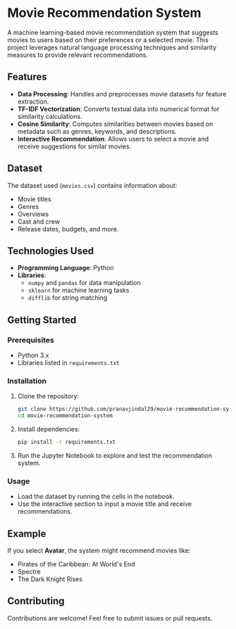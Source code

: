 
# Movie Recommendation System

A machine learning-based movie recommendation system that suggests movies to users based on their preferences or a selected movie. This project leverages natural language processing techniques and similarity measures to provide relevant recommendations.

## Features

- **Data Processing**: Handles and preprocesses movie datasets for feature extraction.
- **TF-IDF Vectorization**: Converts textual data into numerical format for similarity calculations.
- **Cosine Similarity**: Computes similarities between movies based on metadata such as genres, keywords, and descriptions.
- **Interactive Recommendation**: Allows users to select a movie and receive suggestions for similar movies.

## Dataset

The dataset used (`movies.csv`) contains information about:
- Movie titles
- Genres
- Overviews
- Cast and crew
- Release dates, budgets, and more.

## Technologies Used

- **Programming Language**: Python
- **Libraries**:
  - `numpy` and `pandas` for data manipulation
  - `sklearn` for machine learning tasks
  - `difflib` for string matching

## Getting Started

### Prerequisites
- Python 3.x
- Libraries listed in `requirements.txt`

### Installation

1. Clone the repository:
   ```bash
   git clone https://github.com/pranavjindal29/movie-recommendation-system.git
   cd movie-recommendation-system
   ```

2. Install dependencies:
   ```bash
   pip install -r requirements.txt
   ```

3. Run the Jupyter Notebook to explore and test the recommendation system.

### Usage

- Load the dataset by running the cells in the notebook.
- Use the interactive section to input a movie title and receive recommendations.

## Example

If you select **Avatar**, the system might recommend movies like:
- Pirates of the Caribbean: At World's End
- Spectre
- The Dark Knight Rises

## Contributing

Contributions are welcome! Feel free to submit issues or pull requests.
